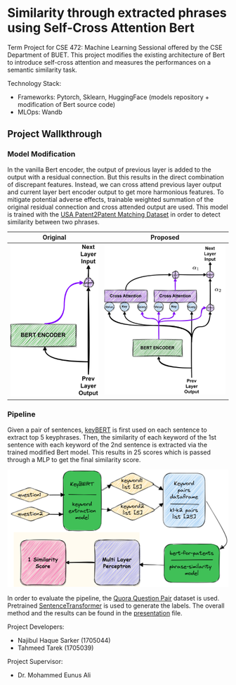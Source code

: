 # Similarity through extracted phrases using Self-Cross Attention Bert

Term Project for CSE 472: Machine Learning Sessional offered by the CSE Department of BUET.
This project modifies the existing architecture of Bert to introduce self-cross attention and measures the performances on a semantic similarity task.  

Technology Stack:
- Frameworks: Pytorch, Sklearn, HuggingFace (models repository + modification of Bert source code)
- MLOps: Wandb


## Project Wallkthrough
### Model Modification
In the vanilla Bert encoder, the output of previous layer is added to the output with a residual connection. But this results in the direct combination of discrepant features. Instead, we can cross attend previous layer output and current layer bert encoder output to get more harmonious features. To mitigate potential adverse effects, trainable weighted summation of the original residual connection and cross attended output are used. This model is trained with the [USA Patent2Patent Matching Dataset](https://www.kaggle.com/competitions/us-patent-phrase-to-phrase-matching) in order to detect similarity between two phrases.


| Original             |  Proposed |
:-------------------------:|:-------------------------:
![](Assets/original.jpg)  |  ![](Assets/attention.jpg)


### Pipeline
Given a pair of sentences, [keyBERT](https://github.com/MaartenGr/KeyBERT
) is first used on each sentence to extract top 5 keyphrases. Then, the similarity of each keyword of the 1st sentence with each keyword of the 2nd sentence is extracted via the trained modified Bert model. This results in 25 scores which is passed through a MLP to get the final similarity score. 

![](Assets/pipeline.png)

In order to evaluate the pipeline, the [Quora Question Pair](https://www.kaggle.com/datasets/quora/question-pairs-dataset) dataset is used. Pretrained [SentenceTransformer](https://www.sbert.net/docs/pretrained_models.html) is used to generate the labels. The overall method and the results can be found in the [presentation](Final_Presentation.pptx) file.


Project Developers:
- Najibul Haque Sarker (1705044)
- Tahmeed Tarek (1705039)
  
Project Supervisor:
- Dr. Mohammed Eunus Ali
